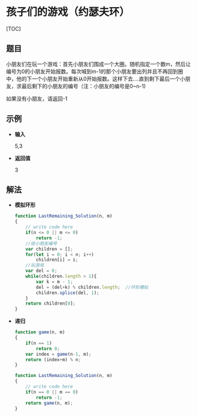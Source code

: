 # 孩子们的游戏（约瑟夫环）

[TOC]

## 题目

小朋友们在玩一个游戏：首先小朋友们围成一个大圈。随机指定一个数m，然后让编号为0的小朋友开始报数。每次喊到m-1的那个小朋友要出列并且不再回到圈中，他的下一个小朋友开始重新从0开始报数。这样下去....直到剩下最后一个小朋友，求最后剩下的小朋友的编号（注：小朋友的编号是0~n-1)

如果没有小朋友，请返回-1



## 示例

- **输入**

  5,3

- **返回值**

  3



## 解法

- **模拟环形**

  ```javascript
  function LastRemaining_Solution(n, m)
  {
      // write code here
      if(n <= 0 || m <= 0)
          return -1;
      //给小朋友编号
      var children = [];
      for(let i = 0; i < n; i++)
          children[i] = i;
      //玩游戏
      var del = 0;
      while(children.length > 1){
          var k = m - 1;
          del = (del+k) % children.length;  //环形模拟
          children.splice(del, 1);
      }
      return children[0];
  }
  ```

- **递归**

  ```javascript
  function game(n, m)
  {
      if(n == 1)
          return 0;
      var index = game(n-1, m);
      return (index+m) % n;
  }
  
  function LastRemaining_Solution(n, m)
  {
      // write code here
      if(n == 0 || m == 0)
          return -1;
      return game(n, m);
  }
  ```

  